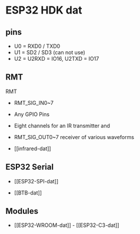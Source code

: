 
# ESP32 HDK dat 



## pins 

- U0 = RXD0 / TXD0
- U1 = SD2 / SD3 (can not use)
- U2 = U2RXD = IO16, U2TXD = IO17 



## RMT 

RMT
- RMT_SIG_IN0~7
- Any GPIO Pins
- Eight channels for an IR transmitter and
- RMT_SIG_OUT0~7 receiver of various waveforms

- [[infrared-dat]]
## ESP32 Serial 

- [[ESP32-SPI-dat]]

- [[BTB-dat]]



## Modules 


- [[ESP32-WROOM-dat]] - [[ESP32-C3-dat]]